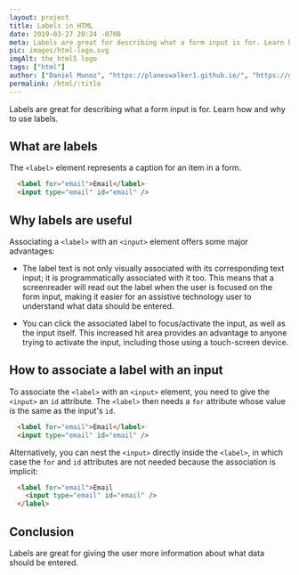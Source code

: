 ```yaml
---
layout: project
title: Labels in HTML
date: 2019-03-27 20:24 -0700
meta: Labels are great for describing what a form input is for. Learn how and why to use labels.
pic: images/html-logo.svg
imgAlt: the html5 logo
tags: ["html"]
author: ["Daniel Munoz", "https://planeswalker1.github.io/", "https://github.com/planeswalker1"]
permalink: /html/:title
---
```


Labels are great for describing what a form input is for. Learn how and why to use labels.

## What are labels

The <code class="highlight__code">&lt;label&gt;</code> element represents a caption for an item in a form.

```html
  <label for="email">Email</label>
  <input type="email" id="email" />
```

## Why labels are useful

Associating a <code class="highlight__code">&lt;label&gt;</code> with an <code class="highlight__code">&lt;input&gt;</code> element offers some major advantages:

* The label text is not only visually associated with its corresponding text input; it is programmatically associated with it too. This means that a screenreader will read out the label when the user is focused on the form input, making it easier for an assistive technology user to understand what data should be entered.

* You can click the associated label to focus/activate the input, as well as the input itself. This increased hit area provides an advantage to anyone trying to activate the input, including those using a touch-screen device.

## How to associate a label with an input

To associate the <code class="highlight__code">&lt;label&gt;</code> with an <code class="highlight__code">&lt;input&gt;</code> element, you need to give the <code class="highlight__code">&lt;input&gt;</code> an <code>id</code> attribute. The <code class="highlight__code">&lt;label&gt;</code> then needs a <code>for</code> attribute whose value is the same as the input's <code>id</code>.

```html
  <label for="email">Email</label>
  <input type="email" id="email" />
```

Alternatively, you can nest the <code class="highlight__code">&lt;input&gt;</code> directly inside the <code class="highlight__code">&lt;label&gt;</code>, in which case the <code>for</code> and <code>id</code> attributes are not needed because the association is implicit:

```html
  <label for="email">Email
    <input type="email" id="email" />
  </label>
```
## Conclusion

Labels are great for giving the user more information about what data should be entered.